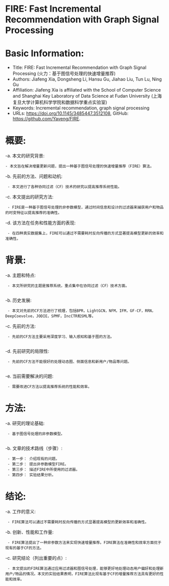 #  FIRE: Fast Incremental Recommendation with Graph Signal Processing 

# Basic Information:

- Title: FIRE: Fast Incremental Recommendation with Graph Signal Processing (火力：基于图信号处理的快速增量推荐)
- Authors: Jiafeng Xia, Dongsheng Li, Hansu Gu, Jiahao Liu, Tun Lu, Ning Gu
- Affiliation: Jiafeng Xia is affiliated with the School of Computer Science and Shanghai Key Laboratory of Data Science at Fudan University (上海复旦大学计算机科学学院和数据科学重点实验室)
- Keywords: Incremental recommendation, graph signal processing
- URLs: https://doi.org/10.1145/3485447.3512108, GitHub: https://github.com/Yaveng/FIRE.

# 概要:

-a. 本文的研究背景:

```
- 本文旨在解决增量更新问题，提出一种基于图信号处理的快速增量推荐（FIRE）算法。
```

-b. 先前的方法、问题和动机:

```
 - 本文进行了各种协同过滤（CF）技术的研究以提高推荐系统性能。
```

-c. 本文提出的研究方法:

```
 - FIRE是一种基于图信号处理的非参数模型，通过时间信息和设计的过滤器来捕获用户和物品的时变特征以提高推荐的准确性。
```

-d. 该方法在任务和性能方面的表现:

```
 - 在四种真实数据集上，FIRE可以通过不需要耗时反向传播的方式显著提高模型更新的效率和准确性。 
```

# 背景:

-a. 主题和特点:

```
 - 本文所研究的主题是推荐系统，重点集中在协同过滤（CF）技术方面。
 
```

-b. 历史发展:

```
 - 本文对先前的CF方法进行了梳理，包括BPR，LightGCN，NFM，IFM，GF-CF，RRN，DeepCoevolve，JODIE，SPMF，IncCTR和SML等。
```

-c. 先前的方法:

```
 - 先前的CF方法主要采用深度学习、输入感知和基于图的方法。
    
```

-d. 先前研究的局限性:

```
 - 先前的CF方法不能很好的处理动态图、侧面信息和新用户/物品等问题。
 
```

-e. 当前需要解决的问题:

```
 - 需要改进CF方法以提高推荐系统的性能和效率。
```

# 方法:

-a. 研究的理论基础:

```
 - 基于图信号处理的非参数模型。
 
```

-b. 文章的技术路线（步骤）:

```
 - 第一步： 介绍现有的问题。
 - 第二步： 提出非参数模型FIRE。
 - 第三步： 描述FIRE中所使用的过滤器。
 - 第四步： 实验结果分析。
```

# 结论:

-a. 工作的意义:

```
 - FIRE算法可以通过不需要耗时反向传播的方式显著提高模型的更新效率和准确性。 
```

-b. 创新、性能和工作量:

```
 - FIRE算法提出了一种非参数方法来实现快速增量推荐。FIRE算法在准确性和效率方面优于现有的基于CF的方法。
```

-c. 研究结论（列出重要的点）:

```
 - 本文提出的FIRE算法通过应用过滤器和图信号处理，能够更好地处理动态用户偏好和处理新用户/物品的情况。本文的实验结果表明，FIRE算法比现有基于CF的增量推荐方法具有更好的性能和效率。
```